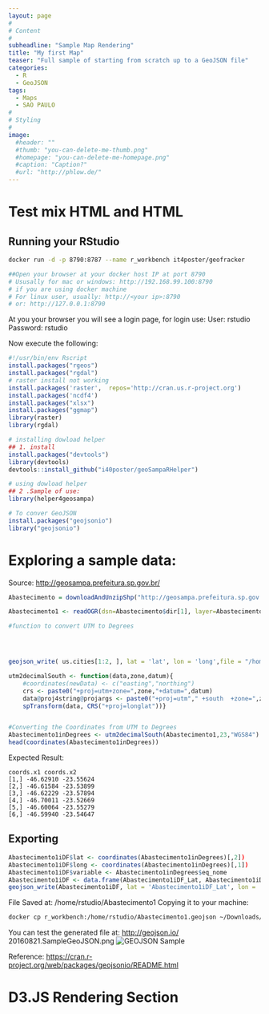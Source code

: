 ```yaml
---
layout: page
#
# Content
#
subheadline: "Sample Map Rendering"
title: "My first Map"
teaser: "Full sample of starting from scratch up to a GeoJSON file"
categories:
  - R
  - GeoJSON
tags:
  - Maps
  - SAO PAULO
#
# Styling
#
image:
  #header: ""
  #thumb: "you-can-delete-me-thumb.png"
  #homepage: "you-can-delete-me-homepage.png"
  #caption: "Caption?"
  #url: "http://phlow.de/"
---
```

# Test mix HTML and HTML

## Running your RStudio
```bash
docker run -d -p 8790:8787 --name r_workbench it4poster/geofracker

##Open your browser at your docker host IP at port 8790
# Ususally for mac or windows: http://192.168.99.100:8790
# if you are using docker machine
# For linux user, usually: http://<your ip>:8790
# or: http://127.0.0.1:8790

```
At you your browser you will see a login page, for login use:
User: rstudio
Password: rstudio

Now execute the following:

```R
#!/usr/bin/env Rscript
install.packages("rgeos")
install.packages("rgdal")
# raster install not working
install.packages('raster',  repos='http://cran.us.r-project.org')
install.packages('ncdf4')
install.packages("xlsx")
install.packages("ggmap")
library(raster)
library(rgdal)

# installing dowload helper
## 1. install
install.packages("devtools")
library(devtools)
devtools::install_github("i40poster/geoSampaRHelper")

# using dowload helper
## 2 .Sample of use:
library(helper4geosampa)

# To conver GeoJSON
install.packages("geojsonio")
library("geojsonio")

```
# Exploring a sample data:
Source: http://geosampa.prefeitura.sp.gov.br/

```R
Abastecimento = downloadAndUnzipShp("http://geosampa.prefeitura.sp.gov.br/PaginasPublicas/downloadArquivoOL.aspx?orig=DownloadCamadas&arq=03_Equipamentos%5C%5CAbastecimento%5C%5CShapefile%5C%5CEQUIPAMENTOS_SHP_TEMA_ABASTECIMENTO&arqTipo=Shapefile")

Abastecimento1 <- readOGR(dsn=Abastecimento$dir[1], layer=Abastecimento$shapeclass[1])

#function to convert UTM to Degrees




geojson_write( us.cities[1:2, ], lat = 'lat', lon = 'long',file = "/home/rstudio/sample.json")

utm2decimalSouth <- function(data,zone,datum){
    #coordinates(newData) <- c("easting","northing")
    crs <- paste0("+proj=utm+zone=",zone,"+datum=",datum)
    data@proj4string@projargs <- paste0("+proj=utm"," +south  +zone=",zone," +datum=",datum)
    spTransform(data, CRS("+proj=longlat"))}


#Converting the Coordinates from UTM to Degrees
Abastecimento1inDegrees <- utm2decimalSouth(Abastecimento1,23,"WGS84")
head(coordinates(Abastecimento1inDegrees))
```

Expected Result:
```text
coords.x1 coords.x2
[1,] -46.62910 -23.55624
[2,] -46.61584 -23.53899
[3,] -46.62229 -23.57894
[4,] -46.70011 -23.52669
[5,] -46.60064 -23.55279
[6,] -46.59940 -23.54647
```

## Exporting
```R
Abastecimento1iDF$lat <- coordinates(Abastecimento1inDegrees)[,2])
Abastecimento1iDF$long <- coordinates(Abastecimento1inDegrees)[,1])
Abastecimento1iDF$variable <- Abastecimento1inDegrees$eq_nome
Abastecimento1iDF <- data.frame(Abastecimento1iDF_Lat, Abastecimento1iDF_Long, Abastecimento1iDF$variable )
geojson_write(Abastecimento1iDF, lat = 'Abastecimento1iDF_Lat', lon = 'Abastecimento1iDF_Long',file = "/home/rstudio/Abastecimento1")
```

File Saved at: /home/rstudio/Abastecimento1
Copying it to your machine:
```bash
docker cp r_workbench:/home/rstudio/Abastecimento1.geojson ~/Downloads/
```

You can test the generated file at: http://geojson.io/
20160821.SampleGeoJSON.png
![GEOJSON Sample]({{site.url}}/images/20160821.SampleGeoJSON.png)


Reference: https://cran.r-project.org/web/packages/geojsonio/README.html

# D3.JS Rendering Section

<script src="https://d3js.org/d3.v3.min.js"></script>
<style> /* set the CSS */
#viz {
    margin: 0;
    padding: 0;
    width: 100%;
    height: 100%;
}
</style>

<div id="viz"></div>
<script>

/* code reused from the following stackoverflow question:
              http://stackoverflow.com/questions/14492284/center-a-map-in-d3-given-a-geojson-object */
    var width = 900,
        height = 900;
    console.log("{{site.url}}/articlesData/Abastecimento1.geojson");

/*
    $.get('https://raw.githubusercontent.com/i40poster/geoFrackerBlog/master/articlesData/Abastecimento1.geojson',
                      function(data) {
                        console.log(data);
                                   }
                     )
                     */

    var svg = d3.select("#viz").append("svg")
        .attr("width", width)
        .attr("height", height)
        .attr("class", "svg");

/*
    // load geojson and do stuff in a callback function...
    //Fixed projection to be closer to what we see on GeoSampa*/
    console.log("{{site.url}}/articlesData/Abastecimento1.geojson");
/*
    //https://raw.githubusercontent.com/alignedleft/d3-book/master/chapter_12/*/

/*
    //this not works on github pages.. not sure why yet
    //d3.json("{{site.url}}/articlesData/Abastecimento1.geojson",*/
    d3.json("https://raw.githubusercontent.com/i40poster/geoFrackerBlog/master/articlesData/Abastecimento1.geojson",
    function(error, data){
        /*// console.log the data*/
        alert(error);
        console.log(data);

        /*// create a unit projection*/
        var projection = d3.geo.mercator()
            .scale(1)
            .translate([0,0]);

        // create a path generator.
        console.log( d3.geo.path());
        var path = d3.geo.path()
            .projection(projection)
            .pointRadius(function(d) {
              console.log(d);
              return 2;
          /*  //  return d.properties.mag;*/
            });

        /*// compute bounds of a point of interest, then derive scale and translate*/
        var b = path.bounds(data),
            s = .95 / Math.max((b[1][0] - b[0][0]) / width, (b[1][1] - b[0][1]) / height),
            t = [(width - s * (b[1][0] + b[0][0])) / 2, (height - s * (b[1][1] + b[0][1])) / 2];

      /*  // update the projection to use computed scale and translate....*/
        projection
            .scale(s)
            .translate(t);


      /*  // calculate and draw a bounding box for the geojson */
        svg.append("rect")
            .attr('width', width)
            .attr('height', height)
            .style('stroke', 'black')
            .style('fill', '#dfd');

      /*  // draw the svg of both the geojson and bounding box */
        svg.selectAll("path").data(data.features).enter().append("path")
            .attr("d", path)
            .style("fill", "#009926")
            .style("stroke-width", "1")
            .style("stroke", "#009926")

    });

</script>

Site URL: {{site.url}}
Data Source: {{site.url}}/articlesData/Abastecimento1.geojson



# References:
http://geojson.io/
https://cran.r-project.org/web/packages/geojsonio/README.html
http://www.dummies.com/how-to/content/how-to-create-a-data-frame-from-scratch-in-r.html
